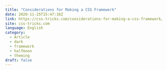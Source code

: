 ```yaml
---
title: "Considerations for Making a CSS Framework"
date: 2020-11-25T15:47:16Z
link: https://css-tricks.com/considerations-for-making-a-css-framework/?utm_medium=RSS&utm_source=news.12bit.vn
site: css-tricks.com
language: English
category:
  - Article
  - dark
  - framework
  - halfmoon
  - theming
draft: false
---
```

